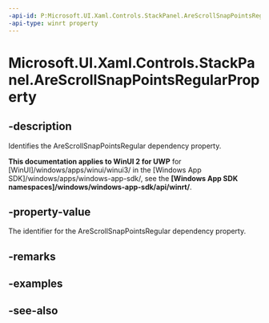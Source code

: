 ```yaml
---
-api-id: P:Microsoft.UI.Xaml.Controls.StackPanel.AreScrollSnapPointsRegularProperty
-api-type: winrt property
---
```


<!-- Property syntax
public Windows.UI.Xaml.DependencyProperty AreScrollSnapPointsRegularProperty { get; }
-->

# Microsoft.UI.Xaml.Controls.StackPanel.AreScrollSnapPointsRegularProperty

## -description
Identifies the AreScrollSnapPointsRegular dependency property.

**This documentation applies to WinUI 2 for UWP** for [WinUI]/windows/apps/winui/winui3/ in the [Windows App SDK]/windows/apps/windows-app-sdk/, see the **[Windows App SDK namespaces]/windows/windows-app-sdk/api/winrt/**.

## -property-value
The identifier for the AreScrollSnapPointsRegular dependency property.

## -remarks

## -examples

## -see-also
